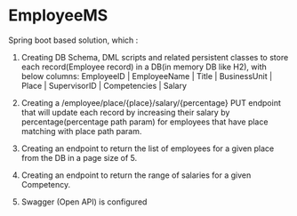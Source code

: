# EmployeeMS

Spring boot based solution, which :
 
1. Creating DB Schema, DML scripts and related persistent classes to store each record(Employee
record) in a DB(in memory DB like H2), with below columns:
EmployeeID | EmployeeName | Title | BusinessUnit | Place | SupervisorID | Competencies | Salary
 
2. Creating a /employee/place/{place}/salary/{percentage} PUT endpoint that will update each
record by increasing their salary by percentage(percentage path param) for employees that
have place matching with place path param.
 
3. Creating an endpoint to return the list of employees for a given place from the DB in a
page size of 5.

4. Creating an endpoint to return the range of salaries for a given Competency.
 
5. Swagger (Open API) is configured
